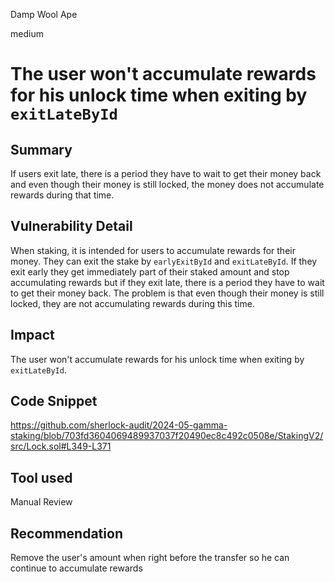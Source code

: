 Damp Wool Ape

medium

# The user won't accumulate rewards for his unlock time when exiting by  `exitLateById`

## Summary
If users exit late, there is a period they have to wait to get their money back and even though their money is still locked, the money does not accumulate rewards during that time.

## Vulnerability Detail
When staking, it is intended for users to accumulate rewards for their money. They can exit the stake by `earlyExitById` and `exitLateById`. If they exit early they get immediately part of their staked amount and stop accumulating rewards but if they exit late, there is a period they have to wait to get their money back. The problem is that even though their money is still locked, they are not accumulating rewards during this time.

## Impact
The user won't accumulate rewards for his unlock time when exiting by  `exitLateById`.

## Code Snippet
https://github.com/sherlock-audit/2024-05-gamma-staking/blob/703fd3604069489937037f20490ec8c492c0508e/StakingV2/src/Lock.sol#L349-L371
## Tool used

Manual Review

## Recommendation
Remove the user's amount when right before the transfer so he can continue to accumulate rewards